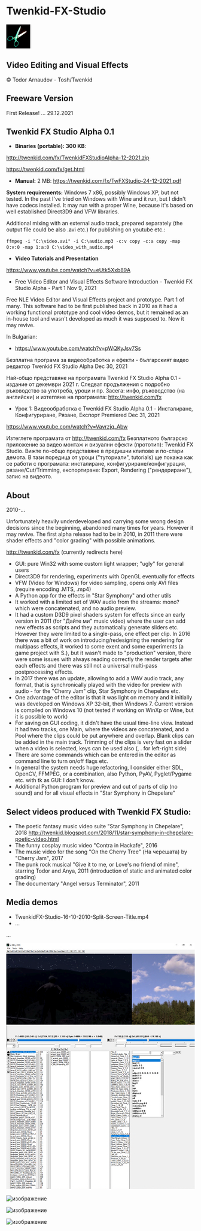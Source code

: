# Twenkid-FX-Studio

![image](/Releases/TwenkidFX-Alpha-10-2021-Win32/fx.png)

## Video Editing and Visual Effects 

&copy; Todor Arnaudov - Tosh/Twenkid

## Freeware Version

First Release! ... 29.12.2021

## Twenkid FX Studio Alpha 0.1
* **Binaries (portable): 300 KB**: 
 
http://twenkid.com/fx/TwenkidFXStudioAlpha-12-2021.zip

https://twenkid.com/fx/get.html

* **Manual:** 2 MB: 
https://twenkid.com/fx/TwFXStudio-24-12-2021.pdf


**System requirements:** Windows 7 x86, possibly Windows XP, but not tested. In the past I've tried on Windows with Wine and it run, but I didn't have codecs installed. It may run with a proper Wine, because it's based on well established Direct3D9 and VFW libraries.

Additional mixing with an external audio track, prepared separately (the output file could be also .avi etc.) for publishing on youtube etc.:

```
ffmpeg -i "C:\video.avi" -i C:\audio.mp3 -c:v copy -c:a copy -map 0:v:0 -map 1:a:0 C:\video_with_audio.mp4
```

* **Video Tutorials and Presentation** 
 
 https://www.youtube.com/watch?v=eUtk5Xxb89A
 
* Free Video Editor and Visual Effects Software Introduction - Twenkid FX Studio Alpha - Part 1
Nov 9, 2021

Free NLE Video Editor and Visual Effects project and prototype. Part 1 of many. This software had to be first published back in 2010 as it had a working functional prototype and cool video demos, but it remained as an in-house tool and wasn't developed as much it was supposed to. Now it may revive.

In Bulgarian:

* https://www.youtube.com/watch?v=pWQKyJsv7Ss

Безплатна програма за видеообработка и ефекти - българският видео редактор Twenkid FX Studio Alpha
Dec 30, 2021

Най-общо представяне на програмата Twenkid FX Studio Alpha 0.1 - издание от декември 2021 г. Следват продължения с подробно ръководство за употреба, уроци и пр.  Засега: инфо, ръководство (на английски) и изтегляне на програмата: http://twenkid.com/fx


* Урок 1: Видеообработка с Twenkid FX Studio Alpha 0.1 - Инсталиране, Конфигуриране, Рязане, Експорт
Premiered Dec 31, 2021

https://www.youtube.com/watch?v=Vavrzjq_Abw

Изтеглете програмата от http://twenkid.com/fx
Безплатното българско приложение за видео монтаж и визуални ефекти (прототип): Twenkid FX Studio. Вижте по-общо представяне в предишни клипове и по-стари демота. В тази поредица от уроци ("туториали", tutorials) ще покажа как се работи с програмата: инсталиране, конфигуриране/конфигурация, рязане/Cut/Trimming, експортиране: Export, Rendering ("рендериране"), запис на видеото.


## About

2010-...

Unfortunately heavily underdeveloped and carrying some wrong design decisions since the beginning, abandoned many times for years.
However it may revive. The first alpha release had to be in 2010, in 2011 there were shader effects and "color grading" with possible animations.

http://twenkid.com/fx  (currently redirects here)

* GUI: pure Win32 with some custom light wrapper; "ugly" for general users
* Direct3D9 for rendering, experiments with OpenGL eventually for effects
* VFW (Video for Windows) for video sampling, opens only AVI files (require encoding .MTS, .mp4)
* A Python app for the effects in "Star Symphony" and other utils
* It worked with a limited set of WAV audio from the streams: mono? which were concatenated, and no audio preview.
* It had a custom D3D9 pixel shaders system for effects since an early version in 2011 (for "Дайте ми" music video) where the user can add new effects as scripts and they automatically generate sliders etc. However they were limited to a single-pass, one effect per clip. In 2016 there was a bit of work on introducing/redesigning the rendering for multipass effects, it worked to some exent and some experiments (a game project with S.), but it wasn't made to "production" version, there were some issues with always reading correctly the render targets after each effects and there was still not a universal multi-pass postprocessing effects.
* In 2017 there was an update, allowing to add a WAV audio track, any format, that is synchronically played with the video for preview with audio - for the "Cherry Jam" clip, Star Symphony in Chepelare etc.
* One advantage of the editor is that it was light on memory and it initially was developed on Windows XP 32-bit, then Windows 7. Current version is compiled on Windows 10 (not tested if working on WinXp or Wine, but it is possible to work)
* For saving on GUI coding, it didn't have the usual time-line view. Instead it had two tracks, one Main, where the videos are concatenated, and a Pool where the clips could be put anywhere and overlap. Blank clips can be added in the main track. Trimming of the clips is very fast on a slider when a video is selected, keys can be used also (, . for left-right side)
* There are some commands which can be entered in the editor as command line to turn on/off flags etc.
* In general the system needs huge refactoring, I consider either SDL, OpenCV, FFMPEG, or a combination, also Python, PyAV, Pyglet/Pygame etc. with tk as GUI: I don't know.
* Additional Python program for preview and cut of parts of clip (no sound) and for all visual effects in "Star Symphony in Chepelare"


## Select videos produced with Twenkid FX Studio:

* The poetic fantasy music video suite "Star Symphony in Chepelare", 2018
http://twenkid.blogspot.com/2018/11/star-symphony-in-chepelare-poetic-video.html
* The funny cosplay music video "Contra in Hackafe", 2016
* The music video for the song "On the Cherry Tree" (На черешата) by "Cherry Jam", 2017
* The punk rock musical "Give it to me, or Love's no friend of mine", starring Todor and Anya, 2011 (introduction of static and animated color grading)
* The documentary "Аngel versus Terminator", 2011


## Media demos

* TwenkidFX-Studio-16-10-2010-Split-Screen-Title.mp4
* ...

...

![image](/Cpp/image/starsymphony.png)

![изображение](https://user-images.githubusercontent.com/23367640/132602856-bac97bf1-1b15-42ab-8671-c125bb574c7c.png)

![изображение](https://user-images.githubusercontent.com/23367640/132602940-9f6c4d43-01e8-4363-9295-f3ecbb7c3b1d.png)

![изображение](https://user-images.githubusercontent.com/23367640/132603130-1a89bcb4-1b8c-48d0-8eef-8ac45ee98f96.png)

